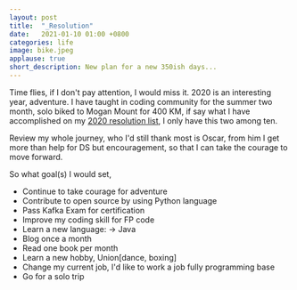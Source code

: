 ```yaml
---
layout: post
title:  "_Resolution"
date:   2021-01-10 01:00 +0800
categories: life
image: bike.jpeg
applause: true
short_description: New plan for a new 350ish days...
--- 
```


<div markdown="1" id="text">
Time flies, if I don't pay attention, I would miss it. 2020 is an interesting year, adventure.
I have taught in coding community for the summer two month, solo biked to Mogan Mount for 400 KM, if say what I have accomplished on my <a href="https://chloejay.github.io/life/2020/01/21/2020-resolutions.html"> 2020 resolution list</a>, I only have this two among ten.

Review my whole journey, who I'd still thank most is Oscar, from him I get more than help for DS but encouragement, so that I can take the courage to move forward.

So what goal(s) I would set, 
- Continue to take courage for adventure
- Contribute to open source by using Python language
- Pass Kafka Exam for certification
- Improve my coding skill for FP code
- Learn a new language: -> Java
- Blog once a month
- Read one book per month
- Learn a new hobby, Union[dance, boxing]
- Change my current job, I'd like to work a job fully programming base
- Go for a solo trip
</div>
